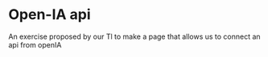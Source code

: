 # Open-IA api
An exercise proposed by our Tl to make a page that allows us to connect an api from openIA
